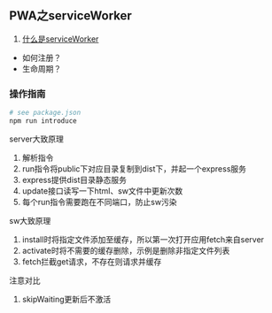 ## PWA之serviceWorker
1. [什么是serviceWorker](https://developer.mozilla.org/zh-CN/docs/Web/API/ServiceWorker)
  * 如何注册？
  * 生命周期？

### 操作指南
```sh
# see package.json
npm run introduce
```
server大致原理
1. 解析指令
2. run指令将public下对应目录复制到dist下，并起一个express服务
3. express提供dist目录静态服务
4. update接口读写一下html、sw文件中更新次数
5. 每个run指令需要跑在不同端口，防止sw污染

sw大致原理
1. install时将指定文件添加至缓存，所以第一次打开应用fetch来自server
2. activate时将不需要的缓存删除，示例是删除非指定文件列表
3. fetch拦截get请求，不存在则请求并缓存

注意对比
1. skipWaiting更新后不激活

